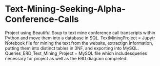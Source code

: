 # Text-Mining-Seeking-Alpha-Conference-Calls
Project using Beautiful Soup to text mine conference call transcripts within Python and move them into a database in SQL.
TextMiningProject = Jupytr Notebook file for mining the text from the website, extractign information, putting them into distinct tables in 3NF, and exporting into MySQL.
Queries_ERD_Text_Mining_Project = MySQL file which includesqueries necessary for project as well as the ERD diagram completed.
